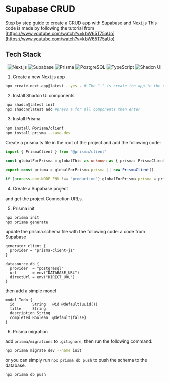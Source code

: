 # Supabase CRUD

Step by step guide to create a CRUD app with Supabase and Next.js
This code is made by following the tutorial from [https://www.youtube.com/watch?v=kbW65T75aUo](https://www.youtube.com/watch?v=kbW65T75aUo)

## Tech Stack

<div align="center">

![Next.js](https://img.shields.io/badge/Next.js-000000?style=for-the-badge&logo=next.js&logoColor=white)
![Supabase](https://img.shields.io/badge/Supabase-3ECF8E?style=for-the-badge&logo=supabase&logoColor=white)
![Prisma](https://img.shields.io/badge/Prisma-2D3748?style=for-the-badge&logo=prisma&logoColor=white)
![PostgreSQL](https://img.shields.io/badge/PostgreSQL-316192?style=for-the-badge&logo=postgresql&logoColor=white)
![TypeScript](https://img.shields.io/badge/TypeScript-007ACC?style=for-the-badge&logo=typescript&logoColor=white)
![Shadcn UI](https://img.shields.io/badge/Shadcn_UI-000000?style=for-the-badge&logo=shadcn&logoColor=white)

</div>

1. Create a new Next.js app

```bash
npx create-next-app@latest --yes . # The "." is create the app in the current directory.
```

2. Install Shadcn UI components

```bash
npx shadcn@latest init
npx shadcn@latest add #press a for all components then enter
```

3. Install Prisma

```bash
npm install @prisma/client
npm install prisma --save-dev
```

Create a prisma.ts file in the root of the project and add the following code:

```ts
import { PrismaClient } from "@prisma/client"

const globalForPrisma = globalThis as unknown as { prisma: PrismaClient }

export const prisma = globalForPrisma.prisma || new PrismaClient()

if (process.env.NODE_ENV !== "production") globalForPrisma.prisma = prisma
```
4. Create a Supabase project

and get the project Connection URLs.


5. Prisma init

```bash
npx prisma init
npx prisma generate
```

update the prisma.schema file with the following code:
a code from Supabase
```prisma
generator client {
  provider = "prisma-client-js"
}

datasource db {
  provider  = "postgresql"
  url       = env("DATABASE_URL")
  directUrl = env("DIRECT_URL")
}
```
then add a simple model

```prisma
model Todo {
  id        String   @id @default(uuid())
  title     String
  description String
  completed Boolean  @default(false)
}
```
6. Prisma migration

add `prisma/migrations` to `.gitignore`, then run the following command:

```bash
npx prisma migrate dev --name init
```
or you can simply run `npx prisma db push` to push the schema to the database.

```bash
npx prisma db push
```

